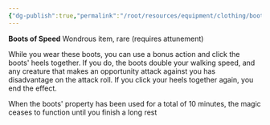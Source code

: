 ```yaml
---
{"dg-publish":true,"permalink":"/root/resources/equipment/clothing/boots-of-speed/","title":"Boots of Speed"}
---
```



**Boots of Speed**
Wondrous item, rare (requires attunement)

While you wear these boots, you can use a bonus action and click the boots' heels together. If you do, the boots double your walking speed, and any creature that makes an opportunity attack against you has disadvantage on the attack roll. If you click your heels together again, you end the effect.

When the boots' property has been used for a total of 10 minutes, the magic ceases to function until you finish a long rest